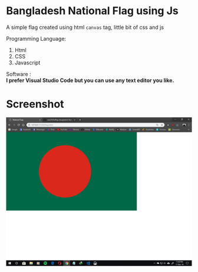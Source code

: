 # Bangladesh National Flag using Js

A simple flag created using html `canvas` tag, little bit of css and js

Programming Language:
1. Html
2. CSS
3. Javascript

Software : <br>
**I prefer Visual Studio Code but you can use any text editor you like.**

# Screenshot 

![Picture](bdflag.jpg)





